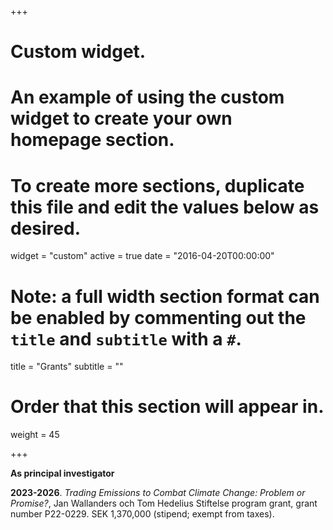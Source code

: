 +++
# Custom widget.
# An example of using the custom widget to create your own homepage section.
# To create more sections, duplicate this file and edit the values below as desired.
widget = "custom"
active = true
date = "2016-04-20T00:00:00"

# Note: a full width section format can be enabled by commenting out the `title` and `subtitle` with a `#`.
title = "Grants"
subtitle = ""

# Order that this section will appear in.
weight = 45

+++

**As principal investigator**

**2023-2026**. _Trading Emissions to Combat Climate Change: Problem or Promise?_, Jan
Wallanders och Tom Hedelius Stiftelse program grant, grant number P22-0229. SEK 1,370,000 (stipend; exempt from taxes).



